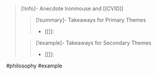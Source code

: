 > [!info]- 
> Anecdote Ironmouse and [[CVID]]
> > [!summary]- Takeaways for Primary Themes
> > - [[]]: 
> 
> > [!example]- Takeaways for Secondary Themes
> > - [[]]: 

#philosophy #example 